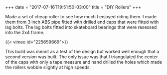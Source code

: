 +++
date = "2017-07-16T19:51:50-03:00"
title = "DIY Rollers"
+++

Made a set of cheap roller to see how much I enjoyed riding them. I made them from 3 inch ABS pipe fitted with drilled end caps that were fitted with lag bolts. The lag bolts fitted into skateboard bearings that were resessed into the 2x4 frame.

{{< vimeo id="225659669">}}

This build was meant as a test of the design but worked well enough that a second version was built. The only issue was that I triangulated the center of the caps with only a tape measure and hand drilled the holes which made the rollers wobble slightly at high speeds.
